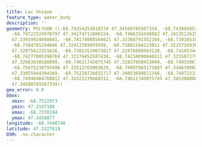 ```yaml
---
title: Lac Unique
feature_type: water_body
description: ''
geometry: POLYGON ((-68.74354253010378 47.34588765567334, -68.7438858528573 47.34478267300322,
  -68.74723324970797 47.34274711806224, -68.7466324348882 47.34135126359595, -68.7452591438732
  47.33919924898601, -68.74174008564621 47.33384791352304, -68.73916516499163 47.32820515726554,
  -68.7384785194846 47.32413269059599, -68.73882184223811 47.32157269369839, -68.73701939778054
  47.32075812321626, -68.73813519673017 47.31976898503138, -68.74105344013826 47.31971079985519,
  -68.74277005390769 47.32279452587438, -68.74234090046511 47.32558717902072, -68.74337086872657
  47.32663438588899, -68.74611745075745 47.32837968453499, -68.74955067829629 47.33285902043061,
  -68.75075230793496 47.33512763003629, -68.74997983173887 47.33663998229691, -68.75203976826181
  47.33855944394369, -68.75229726032717 47.34053699811346, -68.7497223396735 47.34216551651998,
  -68.74946484760812 47.34321239468312, -68.74611745075745 47.34530608873006, -68.74354253010378
  47.34588765567334))
geo_error: 0.0
bbox:
  xmin: -68.7522973
  ymin: 47.3197108
  xmax: -68.7370194
  ymax: 47.3458877
longitude: -68.7448748
latitude: 47.3327619
OSM: .na.character
---
```

